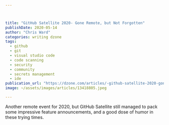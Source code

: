 ```yaml
---



title: "GitHub Satellite 2020- Gone Remote, but Not Forgotten"
publishDate: 2020-05-14
author: "Chris Ward"
categories: writing dzone
tags: 
  - github
  - git
  - visual studio code
  - code scanning
  - security
  - community
  - secrets management
  - ide
publication_url: "https://dzone.com/articles/-github-satellite-2020-gone-remote-but-not-forgott"
image: ~/assets/images/articles/13418805.jpeg

---
```

Another remote event for 2020, but GitHub Satellite still managed to pack some impressive feature announcements, and a good dose of humor in these trying times.


